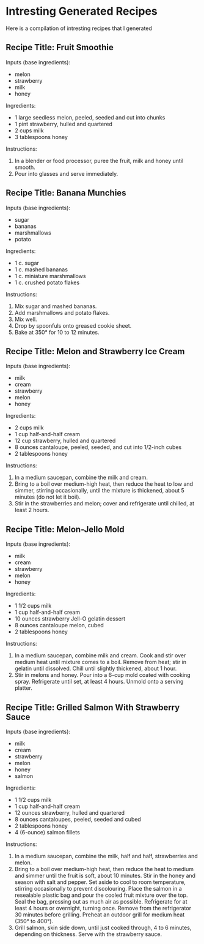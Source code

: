 # Intresting Generated Recipes

Here is a compilation of intresting recipes that I generated

## Recipe Title: Fruit Smoothie

Inputs (base ingredients):

- melon
- strawberry
- milk
- honey

Ingredients:

- 1 large seedless melon, peeled, seeded and cut into chunks
- 1 pint strawberry, hulled and quartered
- 2 cups milk
- 3 tablespoons honey

Instructions:

1.  In a blender or food processor, puree the fruit, milk and honey until smooth.
2.  Pour into glasses and serve immediately.

## Recipe Title: Banana Munchies

Inputs (base ingredients):

- sugar
- bananas
- marshmallows
- potato

Ingredients:

- 1 c. sugar
- 1 c. mashed bananas
- 1 c. miniature marshmallows
- 1 c. crushed potato flakes

Instructions:

1.  Mix sugar and mashed bananas.
2.  Add marshmallows and potato flakes.
3.  Mix well.
4.  Drop by spoonfuls onto greased cookie sheet.
5.  Bake at 350° for 10 to 12 minutes.

## Recipe Title: Melon and Strawberry Ice Cream

Inputs (base ingredients):

- milk
- cream
- strawberry
- melon
- honey

Ingredients:

- 2 cups milk
- 1 cup half-and-half cream
- 12 cup strawberry, hulled and quartered
- 8 ounces cantaloupe, peeled, seeded, and cut into 1/2-inch cubes
- 2 tablespoons honey

Instructions:

1.  In a medium saucepan, combine the milk and cream.
2.  Bring to a boil over medium-high heat, then reduce the heat to low and simmer, stirring occasionally, until the mixture is thickened, about 5 minutes (do not let it boil).
3.  Stir in the strawberries and melon; cover and refrigerate until chilled, at least 2 hours.

## Recipe Title: Melon-Jello Mold

Inputs (base ingredients):

- milk
- cream
- strawberry
- melon
- honey

Ingredients:

- 1 1/2 cups milk
- 1 cup half-and-half cream
- 10 ounces strawberry Jell-O gelatin dessert
- 8 ounces cantaloupe melon, cubed
- 2 tablespoons honey

Instructions:

1.  In a medium saucepan, combine milk and cream. Cook and stir over medium heat until mixture comes to a boil. Remove from heat; stir in gelatin until dissolved. Chill until slightly thickened, about 1 hour.
2.  Stir in melons and honey. Pour into a 6-cup mold coated with cooking spray. Refrigerate until set, at least 4 hours. Unmold onto a serving platter.

## Recipe Title: Grilled Salmon With Strawberry Sauce

Inputs (base ingredients):

- milk
- cream
- strawberry
- melon
- honey
- salmon

Ingredients:

- 1 1/2 cups milk
- 1 cup half-and-half cream
- 12 ounces strawberry, hulled and quartered
- 8 ounces cantaloupes, peeled, seeded and cubed
- 2 tablespoons honey
- 4 (6-ounce) salmon fillets

Instructions:

1.  In a medium saucepan, combine the milk, half and half, strawberries and melon.
2.  Bring to a boil over medium-high heat, then reduce the heat to medium and simmer until the fruit is soft, about 10 minutes. Stir in the honey and season with salt and pepper. Set aside to cool to room temperature, stirring occasionally to prevent discolouring. Place the salmon in a resealable plastic bag and pour the cooled fruit mixture over the top. Seal the bag, pressing out as much air as possible. Refrigerate for at least 4 hours or overnight, turning once. Remove from the refrigerator 30 minutes before grilling. Preheat an outdoor grill for medium heat (350° to 400°).
3.  Grill salmon, skin side down, until just cooked through, 4 to 6 minutes, depending on thickness. Serve with the strawberry sauce.
